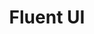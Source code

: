 ---
title: Fluent UI
description: A collection of Fluent Design UX frameworks for creating beautiful, cross-platform apps that share code, design, and interaction behavior.
linkText: Get started with Fluent UI
projectUrl: http://aka.ms/fluentui
logo: fluentui.svg
---